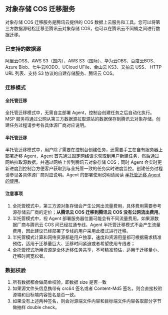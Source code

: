 ## 对象存储 COS 迁移服务

对象存储 COS 迁移服务是腾讯云提供的 COS 数据上云服务和工具。您可以将第三方数据源轻松迁移至腾讯云对象存储 COS，也可以在腾讯云不同桶之间进行数据迁移。

### 已支持的数据源

阿里云OSS、AWS S3（国内）、AWS S3（国际）、华为云OBS、百度云BOS、Azure Blob、七牛云KODO、UCloud UFile、金山云 KS3、又拍云 USS、 HTTP URL  列表、支持 S3 协议的自建存储服务、腾讯云 COS。

### 迁移模式

#### 全托管迁移

全托管迁移模式中，无需自主部署 Agent，控制台创建任务之后自动化执行。MSP 服务将通过公网从第三方数据源拉取源站的数据保存到腾讯云对象存储。创建任务过程请参考各具体源厂商对应说明。

#### 半托管迁移

半托管迁移模式中，用户除了需要在控制台创建任务，还需要手工在自有服务器上部署迁移 Agent，Agent 首先通过固定网络请求获取到用户新建任务，然后通过网络拉取源数据，并通过网络上传到腾讯云对象存储 COS；同时 Agent 会实时更新进度到控制台方便客户获取到与全托管一致的任务实时进度监控。创建任务过程请参见各具体源厂商对应说明。Agent 的部署使用说明请阅读 [半托管迁移 Agent 的使用](https://cloud.tencent.com/document/product/659/81158)。

#### 注意事项

1. 全托管模式中，第三方源对象存储会产生公网出流量费用，具体费用需要参考源存储云厂商的定价；**从腾讯云 COS 迁移到腾讯云 COS 没有公网流出费用**。
2. 半托管模式中，视 Agent 部署服务器位置可能会有不同流量费用。如果源数据厂商与腾讯云 COS 间已经拉通专线，Agent 半托管迁移模式不会产生流量费用，因此建议已经部署了专线的用户采用此模式进行迁移。
3. 半托管模式计算和网络资源都是用户独享，速度和资源用量都可根据需求精准预估，适用于迁移量巨大、迁移时间紧迫或者希望使用专线者；
4. 全托管模式所用资源是全体迁移任务共享，不可精准预估，适用于迁移量小、迁移时间宽松者。

### 数据校验

1. 所有数据都会做简单校验，即数据 size 是否一致
2. 如果源文件头信息携带有 crc64 签名或者 Content-Md5 签名，则会直接校验源端和目标端内容签名是否一致。
3. 如果没有上述两种签名，则会对源端文件内容和目标端文件内容各取部分字节做抽样 double check。









